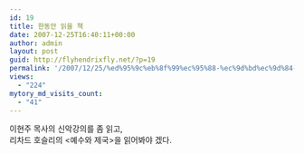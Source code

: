 ```yaml
---
id: 19
title: 한동안 읽을 책
date: 2007-12-25T16:40:11+00:00
author: admin
layout: post
guid: http://flyhendrixfly.net/?p=19
permalink: '/2007/12/25/%ed%95%9c%eb%8f%99%ec%95%88-%ec%9d%bd%ec%9d%84-%ec%b1%85/'
views:
  - "224"
mytory_md_visits_count:
  - "41"
---
```

이현주 목사의 신악강의를 좀 읽고,  
리차드 호슬리의 <예수와 제국>을 읽어봐야 겠다.